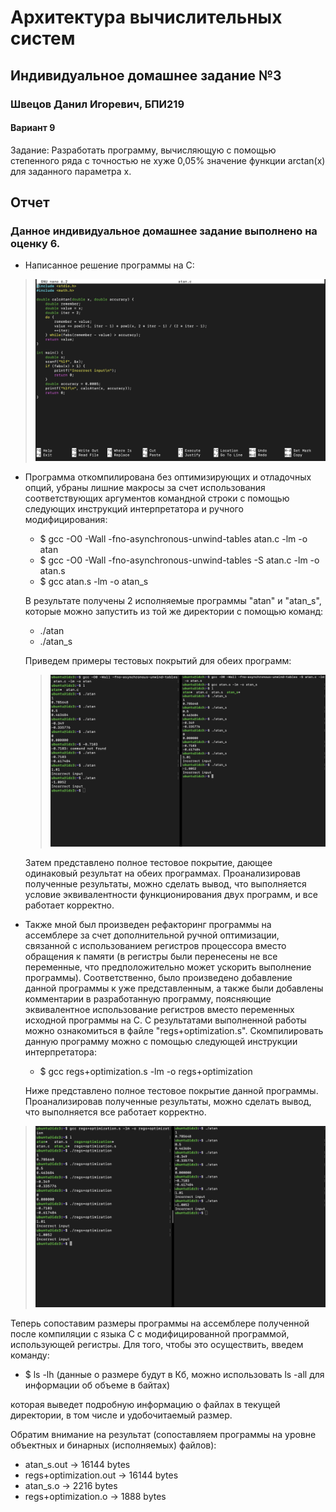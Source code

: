 # Архитектура вычислительных систем

## Индивидуальное домашнее задание №3

### Швецов Данил Игоревич, БПИ219

#### Вариант 9
Задание: Разработать программу, вычисляющую с помощью степенного ряда с точностью не хуже 0,05% значение функции arctan(x) для заданного параметра x.

## Отчет

### Данное индивидуальное домашнее задание выполнено на оценку 6. 

* Написанное решение программы на C:
>![Решение программы на C](images/C_code.png)

* Программа откомпилирована без оптимизирующих и отладочных опций, убраны 
лишние макросы за счет использования соответствующих аргументов командной 
строки с помощью следующих инструкций интерпретатора и ручного модифицирования:
    * $ gcc -O0 -Wall -fno-asynchronous-unwind-tables atan.c -lm -o atan
    * $ gcc -O0 -Wall -fno-asynchronous-unwind-tables -S atan.c -lm -o atan.s
    * $ gcc atan.s -lm -o atan_s

  В результате получены 2 исполняемые программы "atan" и "atan_s", которые можно 
запустить из той же директории с помощью команд:
  * ./atan
  * ./atan_s

  Приведем примеры тестовых покрытий для обеих программ:
  >![Тестовые покрытия на C](images/C_testing.png)
  
    Затем представлено полное тестовое покрытие, дающее одинаковый результат 
на обеих программах. Проанализировав полученные результаты, можно сделать 
вывод, что выполняется условие эквивалентности функционирования двух 
программ, и все работает корректно.

* Также мной был произведен рефакторинг программы на ассемблере за счет дополнительной ручной оптимизации, связанной с использованием регистров процессора вместо обращения к памяти (в регистры были перенесены не все переменные, что предположительно может ускорить выполнение программы). Соответственно, было произведено добавление данной программы к уже представленным, а также были добавлены комментарии в разработанную программу, поясняющие эквивалентное использование регистров вместо переменных исходной программы на C. С результатами выполненной работы можно ознакомиться в файле "regs+optimization.s".
Скомпилировать данную программу можно с помощью следующей инструкции интерпретатора:
    * $ gcc regs+optimization.s -lm -o regs+optimization
  
    Ниже представлено полное тестовое покрытие данной программы. Проанализировав полученные результаты, можно сделать 
вывод, что выполняется все работает корректно.
>![Тестовые покрытия на ассемблере с реигистрами](images/Assembler_testing.png)

Теперь сопоставим размеры программы на ассемблере полученной после компиляции с языка C с модифицированной программой, использующей регистры. Для того, чтобы это осуществить, введем команду:
* $ ls -lh (данные о размере будут в Кб, можно использовать ls -all для информации об объеме в байтах)

которая выведет подробную информацию о файлах в текущей директории, в том числе и удобочитаемый размер. 

Обратим внимание на результат (сопоставляем программы на уровне объектных и бинарных (исполняемых) файлов):
* atan_s.out -> 16144 bytes
* regs+optimization.out -> 16144 bytes
* atan_s.o -> 2216 bytes
* regs+optimization.o -> 1888 bytes


